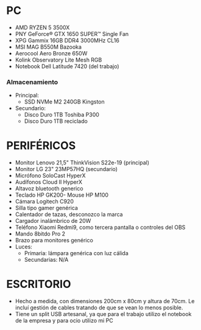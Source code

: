 # PC
- AMD RYZEN 5 3500X
- PNY GeForce® GTX 1650 SUPER™ Single Fan
- XPG Gammix 16GB DDR4 3000MHz CL16
- MSI MAG B550M Bazooka
- Aerocool Aero Bronze 650W
- Kolink Observatory Lite Mesh RGB
- Notebook Dell Latitude 7420 (del trabajo)

### Almacenamiento
- Principal: 
  - SSD NVMe M2 240GB Kingston
- Secundario:
  - Disco Duro 1TB Toshiba P300
  - Disco Duro 1TB reciclado 

# PERIFÉRICOS
- Monitor Lenovo 21,5" ThinkVision S22e-19 (principal)
- Monitor LG 23" 23MP57HQ (secundario)
- Micrófono SoloCast HyperX
- Audífonos Cloud II HyperX
- Altavoz bluetooth generico 
- Teclado HP GK200- Mouse HP M100
- Cámara Logitech C920
- Silla tipo gamer genérica
- Calentador de tazas, desconozco la marca
- Cargador inalámbrico de 20W
- Teléfono Xiaomi Redmi9, como tercera pantalla o controles del OBS
- Mando 8bitdo Pro 2
- Brazo para monitores genérico 
- Luces:
  - Primaria: lámpara genérica con luz cálida
  - Secundarias: N/A
  
# ESCRITORIO
- Hecho a medida, con dimensiones 200cm x 80cm y altura de 70cm. Le incluí gestión de cables tratando de que se vean lo menos posible.
- Tiene un split USB artesanal, ya que para el trabajo utilizo el notebook de la empresa y para ocio utilizo mi PC
